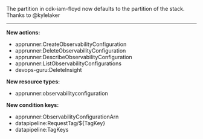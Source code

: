 The partition in cdk-iam-floyd now defaults to the partition of the stack. Thanks to @kylelaker

---

**New actions:**

- apprunner:CreateObservabilityConfiguration
- apprunner:DeleteObservabilityConfiguration
- apprunner:DescribeObservabilityConfiguration
- apprunner:ListObservabilityConfigurations
- devops-guru:DeleteInsight

**New resource types:**

- apprunner:observabilityconfiguration

**New condition keys:**

- apprunner:ObservabilityConfigurationArn
- datapipeline:RequestTag/${TagKey}
- datapipeline:TagKeys
